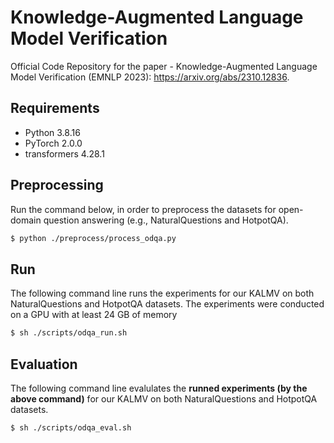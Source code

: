 # Knowledge-Augmented Language Model Verification

Official Code Repository for the paper - Knowledge-Augmented Language Model Verification (EMNLP 2023): https://arxiv.org/abs/2310.12836.

## Requirements

* Python 3.8.16
* PyTorch 2.0.0
* transformers 4.28.1

## Preprocessing

Run the command below, in order to preprocess the datasets for open-domain question answering (e.g., NaturalQuestions and HotpotQA).
```sh
$ python ./preprocess/process_odqa.py
```

## Run

The following command line runs the experiments for our KALMV on both NaturalQuestions and HotpotQA datasets. The experiments were conducted on a GPU with at least 24 GB of memory
```sh
$ sh ./scripts/odqa_run.sh
```

## Evaluation

The following command line evalulates the **runned experiments (by the above command)** for our KALMV on both NaturalQuestions and HotpotQA datasets.
```sh
$ sh ./scripts/odqa_eval.sh
```
